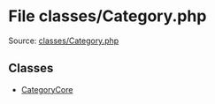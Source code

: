 File classes/Category.php
=========

Source: [classes/Category.php](https://github.com/PrestaShop/PrestaShop/blob/1.6.0.12/classes/Category.php)


Classes
-------

* [CategoryCore](class.CategoryCore.md)

